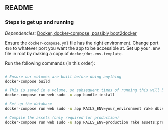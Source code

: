## README

### Steps to get up and running

*Dependencies:* [Docker, docker-compose, possibly boot2docker](https://docs.docker.com/installation/)

Ensure the `docker-compose.yml` file has the right environment. Change port `456` to whatever port you want the app to be accessible at. Set up your .env file in root by making a copy of `docker/dot-env-template`.

Run the following commands (in this order):
```bash

# Ensure our volumes are built before doing anything
docker-compose build

# This is saved in a volume, so subsequent times of running this will be faster
docker-compose run web sudo -u app bundle install

# Set up the database
docker-compose run web sudo -u app RAILS_ENV=your_environment rake db:setup

# Compile the assets (only required for production)
docker-compose run web sudo -u app RAILS_ENV=production rake assets:precompile
```
